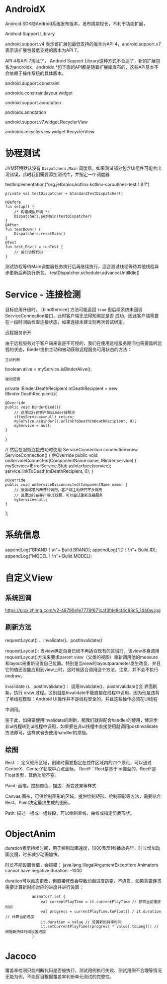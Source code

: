 # AndroidX

Android SDK随Android系统发布版本，发布周期较长，不利于功能扩展，

Android Support Library

android.support.v4 表示该扩展包最低支持的版本为API 4，android.support.v7表示该扩展包最低支持的版本为API 7，


API 4与API 7淘汰了， Android Support Library这种方式不合适了，新的扩展包名为androidx，androidx.*包下面的API都是随着扩展库发布的，这些API基本不会依赖于操作系统的具体版本。



android.support.constraint

androidx.constraintlayout.widget


android.support.annotation

androidx.annotation



android.support.v7.widget.RecyclerView

androidx.recyclerview.widget.RecyclerView


# 协程测试



JVM环境默认没有 `Dispatchers.Main` 调度器，如果测试部分包含UI组件可能会出现错误，此时我们需要添加测试库，并指定一个调度器

testImplementation("org.jetbrains.kotlinx:kotlinx-coroutines-test:1.8.1")


    private val testDispatcher = StandardTestDispatcher()

    @Before
    fun setup() {
        /* 构建模拟环境 */
        Dispatchers.setMain(testDispatcher)
    }
    @After
    fun tearDown() {
        Dispatchers.resetMain()
    }
    @Test
    fun test_Env() = runTest {
        // 运行协程代码
    }


测试协程等待Main调度器任务执行后再继续执行，适合测试线程等待其他线程异步更新后再执行断言。
testDispatcher.scheduler.advanceUntilIdle()


# Service - 连接检测


目标应用升级时， [bindService] 方法可能返回 `true` 但后续系统未回调ServiceConnection接口，此时客户端无法得知绑定是否
成功，因此客户端需要在一段时间后检查连接状态，如果连接未建立则再次尝试绑定。


远程服务断开

由于远程服务对于客户端来说是不可控的，我们在使用远程服务期间也需要监听远程的状态，Binder提供主动和被动获取远程服务可用状态的方法：

    主动判断

boolean alive = myService.isBinderAlive();

    被动回调

private IBinder.DeathRecipient mDeathRecipient = new IBinder.DeathRecipient(){

    @Override
    public void binderDied(){
        // 这里运行在客户端Binder线程池
        if(myService==null) return;
        myService.asBinder().unlinkToDeath(mDeathRecipient, 0);
        myService = null;
    }
}

// 然后在服务连接成功时使用
ServiceConnection connection=new ServiceConnection() {
    @Override
    public void onServiceConnected(ComponentName name, IBinder service) {
        myService=IErrorService.Stub.asInterface(service);
        service.linkToDeath(mDeathRecipient, 0);
    }

    @Override
    public void onServiceDisconnected(ComponentName name) {
        // 服务端意外断开时调用，客户端主动断开不会调用
        // 这里运行在客户端UI线程，可以尝试重新连接服务
        myService=null;
    }
};


# 系统信息

appendLog("BRAND！\n"+ Build.BRAND);
appendLog("ID！\n"+ Build.ID);
appendLog("MODEL！\n"+ Build.MODEL);


# 自定义View
## 系统回调

https://picx.zhimg.com/v2-48790e1e7779f671caf3f4e8cf4c93c5_1440w.jpg


## 刷新方法
requestLayout() 、invalidate()、postInvalidate()

requestLayout(): 当view确定自身已经不再适合现有的区域时，该view本身调用requestLayout()方法来要求parent view（父类的视图）重新调用他的measure和layout来重新设置自己位置。特别是当view的layoutparameter发生改变，并且它的值还没能应用到view上时，这时候适合调用这个方法。注意，并不会不执行ondraw。

invalidate
()、postInvalidate()： 调用invalidate()、postInvalidate()会 界面刷新，执行 draw 过程。区别就是Invalidate不能直接在线程中调用，因为他是违背了单线程模型：Android UI操作并不是线程安全的，并且这些操作必须在UI线程

中调用。

鉴于此，如果要使用invalidate的刷新，那我们就得配合handler的使用，使异步非ui线程转到ui线程中调用，如果要在非ui线程中直接使用就调用postInvalidate方法即可，这样就省去使用handler的烦恼。

## 绘图
Rect ： 定义矩形区域，创建时需要指定在控件区域内的四个顶点，可以通过CenterX、CenterY获取中心点坐标。
RectF：Rect是基于Int类型的，RectF是Float类型，其他功能不变。


Paint: 画笔，控制颜色、描边、渐变效果等样式

Canvas:画布，可供绘制图形的区域，提供绘制矩形、绘制圆形等方法，需要结合Rect、Paint决定最终生成的图形。

Path: 描述一根或一组线段，可以绘制直线、曲线或指定剪裁形状。



# ObjectAnim

duration表示持续时间，用于控制动画速度，1000表示1秒播放完毕，时长增加动画变慢，时长减少动画加快。

时长不能设置负值，会报错：
java.lang.IllegalArgumentException: Animators cannot have negative duration: -1000

duration可以动态更改，但直接修改会导致动画进度跳变，不连贯，如果需要连贯需要计算新时间对应的进度并进行设置：

```text
            animator?.let {
                val currentPlayTime = it.currentPlayTime // 获取当前播放时间
                val progress = currentPlayTime.toFloat() / it.duration // 计算当前进度
                it.duration = value // 设置新的持续时间
                it.setCurrentPlayTime((progress * value).toLong()) // 根据新持续时间设置进度
            }
```




# Jacoco

覆盖率检测只能判断代码是否被执行，测试用例执行失败、测试用例不合理等情况无能为例，不能盲目根据覆盖率判断单元测试的完整性。

